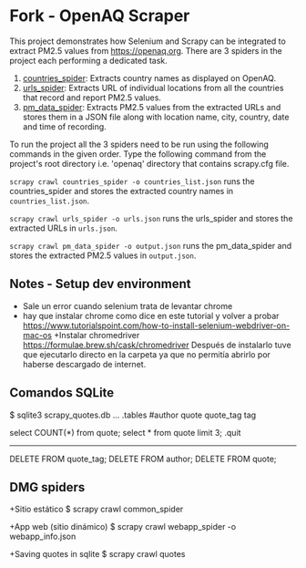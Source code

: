 # Fork - OpenAQ Scraper

This project demonstrates how Selenium and Scrapy can be integrated to extract PM2.5 values from https://openaq.org. There are 3 spiders in the project each performing a dedicated task.
1. [countries_spider](https://github.com/karthikn2789/Selenium---Scrapy-Project/blob/master/openaq/openaq/spiders/countries_spider.py): Extracts country names as displayed on OpenAQ.
2. [urls_spider](https://github.com/karthikn2789/Selenium---Scrapy-Project/blob/master/openaq/openaq/spiders/urls_spider.py): Extracts URL of individual locations from all the countries that record and report PM2.5 values.
3. [pm_data_spider](https://github.com/karthikn2789/Selenium---Scrapy-Project/blob/master/openaq/openaq/spiders/pm_data_spider.py): Extracts PM2.5 values from the extracted URLs and stores them in a JSON file along with location name, city, country, date and time of recording.

To run the project all the 3 spiders need to be run using the following commands in the given order. Type the following command from the project's root directory i.e. 'openaq' directory that contains scrapy.cfg file.

`scrapy crawl countries_spider -o countries_list.json` runs the countries_spider and stores the extracted country names in `countries_list.json`.

`scrapy crawl urls_spider -o urls.json` runs the urls_spider and stores the extracted URLs in `urls.json`.

`scrapy crawl pm_data_spider -o output.json` runs the pm_data_spider and stores the extracted PM2.5 values in `output.json`.

## Notes - Setup dev environment
- Sale un error cuando selenium trata de levantar chrome
- hay que instalar chrome como dice en este tutorial y volver a probar
https://www.tutorialspoint.com/how-to-install-selenium-webdriver-on-mac-os
+Instalar chromedriver
https://formulae.brew.sh/cask/chromedriver 
Después de instalarlo tuve que ejecutarlo directo en la carpeta ya que no permitía abrirlo por haberse descargado de internet.

## Comandos SQLite

$ sqlite3 scrapy_quotes.db
...
.tables
#author     quote      quote_tag  tag

select COUNT(*) from quote;
select * from quote limit 3;
.quit

----
DELETE FROM quote_tag;
DELETE FROM author;
DELETE FROM quote;

## DMG spiders
+Sitio estático
$ scrapy crawl common_spider

+App web (sitio dinámico)
$ scrapy crawl webapp_spider -o webapp_info.json

+Saving quotes in sqlite
$ scrapy crawl quotes